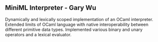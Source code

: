 
## MiniML Interpreter - Gary Wu

Dynamically and lexically scoped implementation of an OCaml interpreter. Extended limits of OCaml language with native interoperability between different primitive data types. Implemented various binary and unary operators and a lexical evaluator. 



